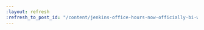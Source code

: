```yaml
---
:layout: refresh
:refresh_to_post_id: "/content/jenkins-office-hours-now-officially-bi-weekly-event"
---
```

